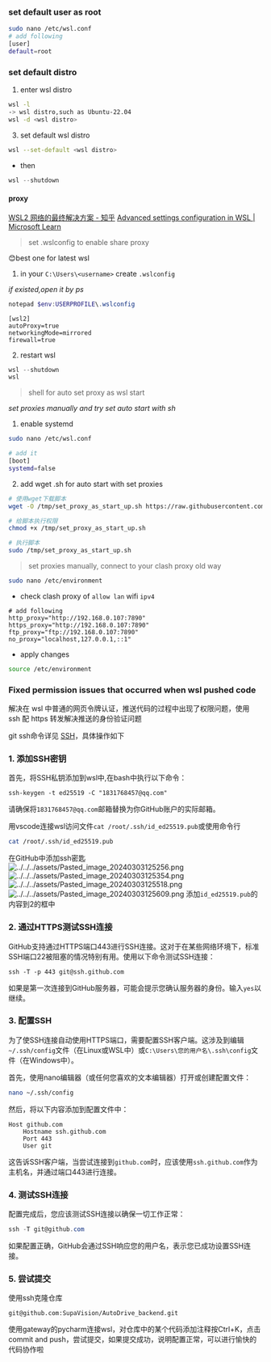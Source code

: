 ### set default user as root

```bash
sudo nano /etc/wsl.conf
# add following
[user]
default=root
```

### set default distro

1. enter wsl distro

```bash
wsl -l
-> wsl distro,such as Ubuntu-22.04
wsl -d <wsl distro>
```

3. set default wsl distro

```bash
wsl --set-default <wsl distro>
```

- then

```powershell
wsl --shutdown
```

#### proxy
[WSL2 网络的最终解决方案 - 知乎](https://zhuanlan.zhihu.com/p/593263088?utm_id=0)
[Advanced settings configuration in WSL | Microsoft Learn](https://learn.microsoft.com/en-us/windows/wsl/wsl-config)
> set .wslconfig to enable share proxy

😊best one for latest wsl

1. in your `C:\Users\<username>` create `.wslconfig`

*if existed,open it by ps*
```powershell
notepad $env:USERPROFILE\.wslconfig
```

```text
[wsl2]
autoProxy=true
networkingMode=mirrored
firewall=true
```

2. restart wsl

```powershell
wsl --shutdown
wsl
```

> shell for auto set proxy as wsl start

_set proxies manually and try set auto start with sh_

1. enable systemd

```bash
sudo nano /etc/wsl.conf

# add it
[boot]
systemd=false
```

2. add wget .sh for auto start with set proxies

```bash
# 使用wget下载脚本
wget -O /tmp/set_proxy_as_start_up.sh https://raw.githubusercontent.com/Atticuszz/PyGizmoKit/main/scripts/set_proxy_as_start_up.sh

# 给脚本执行权限
chmod +x /tmp/set_proxy_as_start_up.sh

# 执行脚本
sudo /tmp/set_proxy_as_start_up.sh

```

> set proxies manually, connect to your clash proxy old way

```bash
sudo nano /etc/environment
```

- check clash proxy of `allow lan` wifi `ipv4`

```
# add following
http_proxy="http://192.168.0.107:7890"
https_proxy="http://192.168.0.107:7890"
ftp_proxy="ftp://192.168.0.107:7890"
no_proxy="localhost,127.0.0.1,::1"
```

- apply changes

```bash
source /etc/environment
```

### Fixed permission issues that occurred when wsl pushed code

解决在 wsl 中普通的网页令牌认证，推送代码的过程中出现了权限问题，使用 ssh 配 https 转发解决推送的身份验证问题

git ssh命令详见 [SSH](../../../docs/VCS/git.md)，具体操作如下

### 1. 添加SSH密钥

首先，将SSH私钥添加到wsl中,在bash中执行以下命令：

```powershell/bash
ssh-keygen -t ed25519 -C "1831768457@qq.com"
```

请确保将`1831768457@qq.com`邮箱替换为你GitHub账户的实际邮箱。

用vscode连接wsl访问文件`cat /root/.ssh/id_ed25519.pub`或使用命令行

```bash
cat /root/.ssh/id_ed25519.pub
```

在GitHub中添加ssh密匙
![../../../assets/Pasted_image_20240303125256.png](../../../assets/Pasted_image_20240303125256.png)
![../../../assets/Pasted_image_20240303125354.png](../../../assets/Pasted_image_20240303125354.png)
![../../../assets/Pasted_image_20240303125518.png](../../../assets/Pasted_image_20240303125518.png)
![../../../assets/Pasted_image_20240303125609.png](../../../assets/Pasted_image_20240303125609.png)
添加`id_ed25519.pub`的内容到2的框中

### 2. 通过HTTPS测试SSH连接

GitHub支持通过HTTPS端口443进行SSH连接。这对于在某些网络环境下，标准SSH端口22被阻塞的情况特别有用。使用以下命令测试SSH连接：

```shell
ssh -T -p 443 git@ssh.github.com
```

如果是第一次连接到GitHub服务器，可能会提示您确认服务器的身份。输入`yes`以继续。

### 3. 配置SSH

为了使SSH连接自动使用HTTPS端口，需要配置SSH客户端。这涉及到编辑`~/.ssh/config`文件（在Linux或WSL中）或`C:\Users\您的用户名\.ssh\config`文件（在Windows中）。

首先，使用nano编辑器（或任何您喜欢的文本编辑器）打开或创建配置文件：

```bash
nano ~/.ssh/config
```

然后，将以下内容添加到配置文件中：

```text
Host github.com
    Hostname ssh.github.com
    Port 443
    User git
```

这告诉SSH客户端，当尝试连接到`github.com`时，应该使用`ssh.github.com`作为主机名，并通过端口443进行连接。

### 4. 测试SSH连接

配置完成后，您应该测试SSH连接以确保一切工作正常：

```powershell
ssh -T git@github.com
```

如果配置正确，GitHub会通过SSH响应您的用户名，表示您已成功设置SSH连接。

### 5. 尝试提交

使用ssh克隆仓库

```
git@github.com:SupaVision/AutoDrive_backend.git
```

使用gateway的pycharm连接wsl，对仓库中的某个代码添加注释按Ctrl+K，点击commit and push，尝试提交，如果提交成功，说明配置正常，可以进行愉快的代码协作啦
